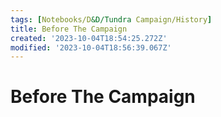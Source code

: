 ```yaml
---
tags: [Notebooks/D&D/Tundra Campaign/History]
title: Before The Campaign
created: '2023-10-04T18:54:25.272Z'
modified: '2023-10-04T18:56:39.067Z'
---
```


# Before The Campaign





